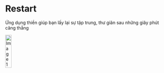 # Restart
Ứng dụng thiền giúp bạn lấy lại sự tập trung, thư giãn sau những giây phút căng thẳng 
<div style="display: flex;">
  <img src="https://github.com/iwy2th/Restart/assets/92966362/2790ef58-d399-46e8-930e-1f21c0831065" alt="Image 1" style="width: 20%;" />
  <img src="https://github.com/iwy2th/Restart/assets/92966362/1fe89933-2acb-4bf3-bd3d-84d2dca072ff" alt="Image 2" style="width: 20%; />
  <video src="https://github.com/iwy2th/Restart/assets/92966362/8fc8f5aa-fee5-463c-89ce-0971c2650e5c" alt="Video" style="width: 20%; controls>
    Your browser does not support the video tag.
  </video>
</div>
